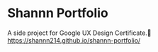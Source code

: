 # Shannn Portfolio

A side project for Google UX Design Certificate.📝
https://shannn214.github.io/shannn-portfolio/
